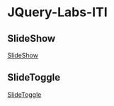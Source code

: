 # JQuery-Labs-ITI
## SlideShow
[SlideShow](https://raneenmahmoud.github.io/JQuery-Labs-ITI/Lab1/SlideShow/index.html) <br/>
## SlideToggle
[SlideToggle](https://raneenmahmoud.github.io/JQuery-Labs-ITI/Lab1/SlideToggle/index.html)<br/>
